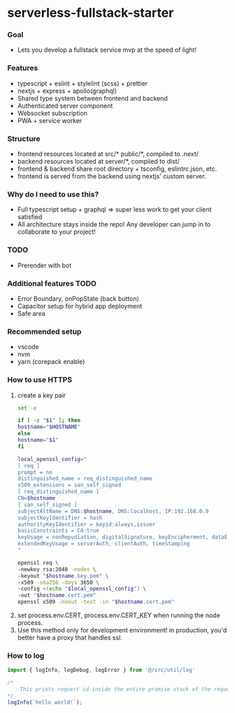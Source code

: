 # serverless-fullstack-starter

### Goal

- Lets you develop a fullstack service mvp at the speed of light!

### Features

* typescript + eslint + stylelint (scss) + prettier
* nextjs + express + apollo(graphql)
* Shared type system between frontend and backend
* Authenticated server component
* Websocket subscription
* PWA + service worker

### Structure

- frontend resources located at src/* public/*, compiled to .next/
- backend resources located at server/*, compiled to dist/
- frontend & backend share root directory + tsconfig, eslintrc.json, etc.
- frontend is served from the backend using nextjs' custom server.

### Why do I need to use this?

- Full typescript setup + graphql => super less work to get your client satisfied
- All architecture stays inside the repo! Any developer can jump in to collaborate to your project!

### TODO

- Prerender with bot

### Additional features TODO

- Error Boundary, onPopState (back button)
- Capacitor setup for hybrid app deployment
- Safe area

### Recommended setup

- vscode
- nvm
- yarn (corepack enable)

### How to use HTTPS

1. create a key pair
   ```bash
   set -e

   if [ -z "$1" ]; then
   hostname="$HOSTNAME"
   else
   hostname="$1"
   fi

   local_openssl_config="
   [ req ]
   prompt = no
   distinguished_name = req_distinguished_name
   x509_extensions = san_self_signed
   [ req_distinguished_name ]
   CN=$hostname
   [ san_self_signed ]
   subjectAltName = DNS:$hostname, DNS:localhost, IP:192.168.0.9
   subjectKeyIdentifier = hash
   authorityKeyIdentifier = keyid:always,issuer
   basicConstraints = CA:true
   keyUsage = nonRepudiation, digitalSignature, keyEncipherment, dataEncipherment, keyCertSign, cRLSign
   extendedKeyUsage = serverAuth, clientAuth, timeStamping
   "

   openssl req \
   -newkey rsa:2048 -nodes \
   -keyout "$hostname.key.pem" \
   -x509 -sha256 -days 3650 \
   -config <(echo "$local_openssl_config") \
   -out "$hostname.cert.pem"
   openssl x509 -noout -text -in "$hostname.cert.pem"


   ```
2. set process.env.CERT, process.env.CERT_KEY when running the node process.
3. Use this method only for development environment! in production, you'd better have a proxy that handles ssl.

### How to log

```typescript
import { logInfo, logDebug, logError } from '@/src/util/log'

/*
	This prints request id inside the entire promise stack of the request.
*/
logInfo(`hello world!`);

```
